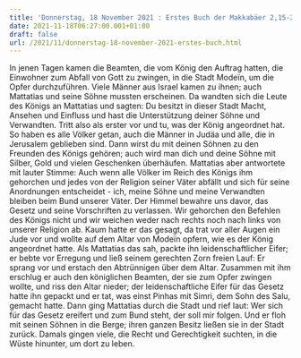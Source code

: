 ```yaml
---
title: 'Donnerstag, 18 November 2021 : Erstes Buch der Makkabäer 2,15-29.'
date: 2021-11-18T06:27:00.001+01:00
draft: false
url: /2021/11/donnerstag-18-november-2021-erstes-buch.html
---
```


In jenen Tagen kamen die Beamten, die vom König den Auftrag hatten, die Einwohner zum Abfall von Gott zu zwingen, in die Stadt Modeïn, um die Opfer durchzuführen. Viele Männer aus Israel kamen zu ihnen; auch Mattatias und seine Söhne mussten erscheinen. Da wandten sich die Leute des Königs an Mattatias und sagten: Du besitzt in dieser Stadt Macht, Ansehen und Einfluss und hast die Unterstützung deiner Söhne und Verwandten. Tritt also als erster vor und tu, was der König angeordnet hat. So haben es alle Völker getan, auch die Männer in Judäa und alle, die in Jerusalem geblieben sind. Dann wirst du mit deinen Söhnen zu den Freunden des Königs gehören; auch wird man dich und deine Söhne mit Silber, Gold und vielen Geschenken überhäufen. Mattatias aber antwortete mit lauter Stimme: Auch wenn alle Völker im Reich des Königs ihm gehorchen und jedes von der Religion seiner Väter abfällt und sich für seine Anordnungen entscheidet - ich, meine Söhne und meine Verwandten bleiben beim Bund unserer Väter. Der Himmel bewahre uns davor, das Gesetz und seine Vorschriften zu verlassen. Wir gehorchen den Befehlen des Königs nicht und wir weichen weder nach rechts noch nach links von unserer Religion ab. Kaum hatte er das gesagt, da trat vor aller Augen ein Jude vor und wollte auf dem Altar von Modeïn opfern, wie es der König angeordnet hatte. Als Mattatias das sah, packte ihn leidenschaftlicher Eifer; er bebte vor Erregung und ließ seinem gerechten Zorn freien Lauf: Er sprang vor und erstach den Abtrünnigen über dem Altar. Zusammen mit ihm erschlug er auch den königlichen Beamten, der sie zum Opfer zwingen wollte, und riss den Altar nieder; der leidenschaftliche Eifer für das Gesetz hatte ihn gepackt und er tat, was einst Pinhas mit Simri, dem Sohn des Salu, gemacht hatte. Dann ging Mattatias durch die Stadt und rief laut: Wer sich für das Gesetz ereifert und zum Bund steht, der soll mir folgen. Und er floh mit seinen Söhnen in die Berge; ihren ganzen Besitz ließen sie in der Stadt zurück. Damals gingen viele, die Recht und Gerechtigkeit suchten, in die Wüste hinunter, um dort zu leben.